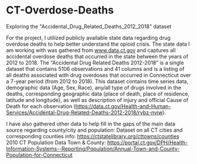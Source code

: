 # CT-Overdose-Deaths
Exploring the "Accidental_Drug_Related_Deaths_2012_2018" dataset

For the project, I utilized publicly available state data regarding drug overdose deaths to help better understand the opioid crisis. The state data I am working with was gathered from www.data.ct.gov and captures all accidental overdose deaths that occurred in the state between the years of 2012 to 2018. The “Accidental Drug Related Deaths 2012-2018” is a single dataset that contains 5106 observations and 41 columns and is a listing of all deaths associated with drug overdoses that occurred in Connecticut over a 7-year period (from 2012 to 2018). This dataset contains time series data, demographic data (Age, Sex, Race), any/all type of drugs involved in the deaths, corresponding geographic data (place of death, place of residence, latitude and longitude), as well as description of injury and official Cause of Death for each observation (https://data.ct.gov/Health-and-Human-Services/Accidental-Drug-Related-Deaths-2012-2018/rybz-nyjw).

I have also gathered other data to help fill in the gaps of the main data source regarding county/city and population:
  Dataset on all CT cities and corresponding counties info: https://ctstatelibrary.org/cttowns/counties
  2010 CT Population Data Town & County: https://portal.ct.gov/DPH/Health-Information-Systems--Reporting/Population/Annual-Town-and-County-Population-for-Connecticut
